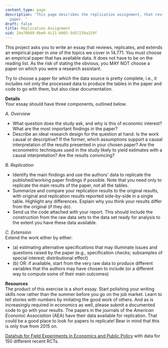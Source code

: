 ```yaml
---
content_type: page
description: 'This page describes the replication assignment, that reviews an empirical
  paper. '
draft: false
title: Replication Assignment
uid: 24e70b89-0be0-4c21-b065-5d57239a329f
---
```

This project asks you to write an essay that reviews, replicates, and extends an empirical paper in one of the topics we cover in 14.771. You must choose an empirical paper that has available data. It does not have to be on the reading list. As the risk of stating the obvious, you MAY NOT choose a paper on which you were a research assistant.

Try to choose a paper for which the data source is pretty complete, i.e., it includes not only the processed data to produce the tables in the paper and code to go with them, but also clear documentation.

**Details**           
Your essay should have three components, outlined below.   

*A. Overview*         

- What question does the study ask, and why is this of economic interest? What are the most important findings in the paper? 
- Describe an ideal research design for the question at hand. Is the work causal or descriptive? If the former, which assumptions support a causal interpretation of the results presented in your chosen paper? Are the econometric techniques used in the study likely to yield estimates with a causal interpretation? Are the results convincing?

*B. Replication*

- Identify the main findings and use the authors’ data to replicate the published/working paper findings if possible. Note that you need only to replicate the main results of the paper, not all the tables.
- Summarize and compare your replication results to the original results, with original and replication results reported side-by-side in a single table. Highlight any differences. Explain why you think your results differ from the original (if they do).
- Send us the code attached with your report. This should include the construction from the raw data sets to the data set ready for analysis to the extent you have these data available.

*C. Extension*           
Extend the work either by either: 

- (a) estimating alternative specifications that may illuminate issues and questions raised by the paper (e.g., specification checks; subsamples of special interest; distributional effect)         
- (b) OR: if available, start from the very raw data to produce different variables that the authors may have chosen to include (or a different way to compute some of their main outcomes)

**Resources**           
The product of this exercise is a short essay. Start polishing your writing skills now rather than the summer before you go on the job market. Learn to tell stories with numbers by imitating the good work of others. And as is increasingly required in economics as well, please submit a documented code to go with your results. The papers in the journals of the *American Economic Association* (AEA) have their data available for replication. That could be a good place to look for papers to replicate! Bear in mind that this is only true from 2015 on.

[Datahub for Field Experiments in Economics and Public Policy](https://dataverse.harvard.edu/dataverse/DFEEP) with data for 150 different recent RCTs.